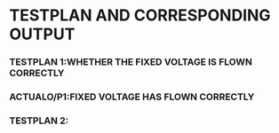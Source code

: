 # TESTPLAN AND CORRESPONDING OUTPUT

### TESTPLAN 1:WHETHER THE FIXED VOLTAGE IS FLOWN CORRECTLY
### ACTUALO/P1:FIXED VOLTAGE HAS FLOWN CORRECTLY


### TESTPLAN 2:

